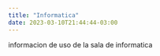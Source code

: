 ```yaml
---
title: "Informatica"
date: 2023-03-10T21:44:44-03:00
---
```


informacion de uso de la sala de informatica
